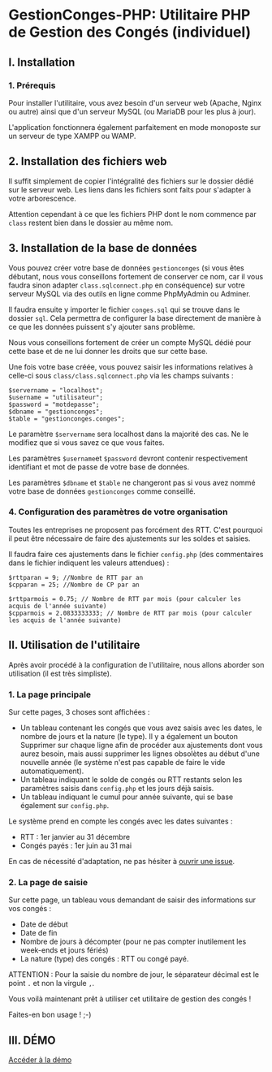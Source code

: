 # GestionConges-PHP: Utilitaire PHP de Gestion des Congés (individuel)

## I. Installation

### 1. Prérequis

Pour installer l'utilitaire, vous avez besoin d'un serveur web (Apache, Nginx ou autre) ainsi que d'un serveur MySQL (ou MariaDB pour les plus à jour).

L'application fonctionnera également parfaitement en mode monoposte sur un serveur de type XAMPP ou WAMP.

## 2. Installation des fichiers web

Il suffit simplement de copier l'intégralité des fichiers sur le dossier dédié sur le serveur web.
Les liens dans les fichiers sont faits pour s'adapter à votre arborescence.

Attention cependant à ce que les fichiers PHP dont le nom commence par `class` restent bien dans le dossier au même nom.

## 3. Installation de la base de données

Vous pouvez créer votre base de données `gestionconges` (si vous êtes débutant, nous vous conseillons fortement de conserver ce nom, car il vous faudra sinon adapter `class.sqlconnect.php` en conséquence) sur votre serveur MySQL via des outils en ligne comme PhpMyAdmin ou Adminer.

Il faudra ensuite y importer le fichier `conges.sql` qui se trouve dans le dossier `sql`. Cela permettra de configurer la base directement de manière à ce que les données puissent s'y ajouter sans problème.

Nous vous conseillons fortement de créer un compte MySQL dédié pour cette base et de ne lui donner les droits que sur cette base.

Une fois votre base créée, vous pouvez saisir les informations relatives à celle-ci sous `class/class.sqlconnect.php` via les champs suivants :

```
$servername = "localhost";
$username = "utilisateur";
$password = "motdepasse";
$dbname = "gestionconges";
$table = "gestionconges.conges";
```

Le paramètre `$servername` sera localhost dans la majorité des cas. Ne le modifiez que si vous savez ce que vous faites.

Les paramètres `$username`et `$password` devront contenir respectivement identifiant et mot de passe de votre base de données.

Les paramètres `$dbname` et `$table` ne changeront pas si vous avez nommé votre base de données `gestionconges` comme conseillé.

### 4. Configuration des paramètres de votre organisation

Toutes les entreprises ne proposent pas forcément des RTT. C'est pourquoi il peut être nécessaire de faire des ajustements sur les soldes et saisies.

Il faudra faire ces ajustements dans le fichier `config.php` (des commentaires dans le fichier indiquent les valeurs attendues) :

```
$rttparan = 9; //Nombre de RTT par an
$cpparan = 25; //Nombre de CP par an

$rttparmois = 0.75; // Nombre de RTT par mois (pour calculer les acquis de l'année suivante)
$cpparmois = 2.0833333333; // Nombre de RTT par mois (pour calculer les acquis de l'année suivante)
```

## II. Utilisation de l'utilitaire

Après avoir procédé à la configuration de l'utilitaire, nous allons aborder son utilisation (il est très simpliste).

### 1. La page principale

Sur cette pages, 3 choses sont affichées :

- Un tableau contenant les congés que vous avez saisis avec les dates, le nombre de jours et la nature (le type). Il y a également un bouton Supprimer sur chaque ligne afin de procéder aux ajustements dont vous aurez besoin, mais aussi supprimer les lignes obsolètes au début d'une nouvelle année (le système n'est pas capable de faire le vide automatiquement).
- Un tableau indiquant le solde de congés ou RTT restants selon les paramètres saisis dans `config.php` et les jours déjà saisis.
- Un tableau indiquant le cumul pour année suivante, qui se base également sur `config.php`.

Le système prend en compte les congés avec les dates suivantes :

- RTT : 1er janvier au 31 décembre
- Congés payés : 1er juin au 31 mai

En cas de nécessité d'adaptation, ne pas hésiter à [ouvrir une issue](https://github.com/alexandremottier/GestionConges-PHP/issues/new).

### 2. La page de saisie

Sur cette page, un tableau vous demandant de saisir des informations sur vos congés :

- Date de début
- Date de fin
- Nombre de jours à décompter (pour ne pas compter inutilement les week-ends et jours fériés)
- La nature (type) des congés : RTT ou congé payé.

ATTENTION : Pour la saisie du nombre de jour, le séparateur décimal est le point `.` et non la virgule `,`.

Vous voilà maintenant prêt à utiliser cet utilitaire de gestion des congés !

Faites-en bon usage ! ;-)

## III. DÉMO 

[Accéder à la démo](https://demo.am-networks.fr/GestionConges-PHP)
